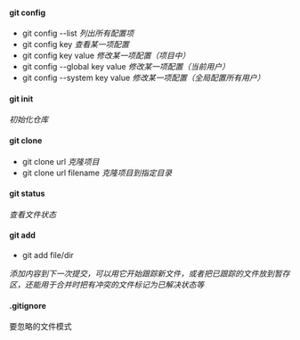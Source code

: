 #### git config

- git config --list *列出所有配置项*
- git config key *查看某一项配置*
- git config key value *修改某一项配置（项目中）*
- git config --global key value *修改某一项配置（当前用户）*
- git config --system key value *修改某一项配置（全局配置所有用户）*

#### git init

*初始化仓库*

#### git clone 

- git clone url *克隆项目*
- git clone url filename *克隆项目到指定目录*

#### git status

*查看文件状态*


#### git add 

- git add file/dir 

*添加内容到下一次提交，可以用它开始跟踪新文件，或者把已跟踪的文件放到暂存区，还能用于合并时把有冲突的文件标记为已解决状态等*

#### .gitignore

要忽略的文件模式

#### 
